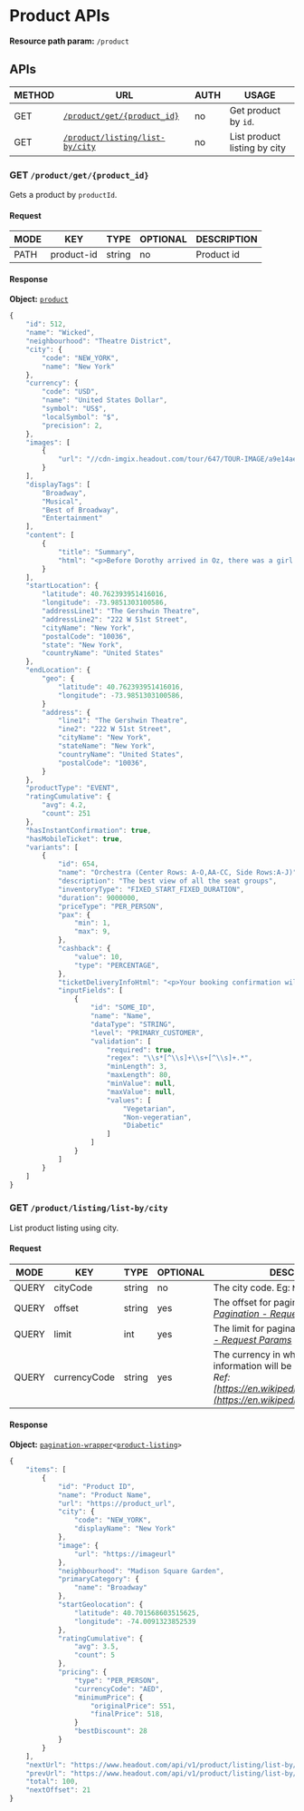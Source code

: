 # Product APIs

**Resource path param:** `/product`

## APIs

METHOD | URL | AUTH | USAGE
--- | --- | --- | ---
GET | [`/product/get/{product_id}`](#GET-/product/get/{product_id}) | no | Get product by `id`.
GET | [`/product/listing/list-by/city`](#GET-/product/listing/list-by/city) | no | List product listing by city

### <a name="GET-/product/get/{product_id}"></a>GET `/product/get/{product_id}`

Gets a product by `productId`.

#### Request

MODE | KEY | TYPE | OPTIONAL | DESCRIPTION
--- | --- | --- | --- | ---
PATH | product-id | string | no | Product id

#### Response

**Object:** [`product`](/object-models/product-models.md#product)

```javascript
{
	"id": 512,
	"name": "Wicked",
	"neighbourhood": "Theatre District",
	"city": {
		"code": "NEW_YORK",
		"name": "New York"
	},
	"currency": {
		"code": "USD",
		"name": "United States Dollar",
		"symbol": "US$",
		"localSymbol": "$",
		"precision": 2,
	},
	"images": [
		{
			"url": "//cdn-imgix.headout.com/tour/647/TOUR-IMAGE/a9e14ae1-78ab-4cbe-8166-2e55f3060c42-512-new-york-wicked-07.jpg"
		}
	],
	"displayTags": [
		"Broadway",
		"Musical",
		"Best of Broadway",
		"Entertainment"
	],
	"content": [
		{
			"title": "Summary",
			"html": "<p>Before Dorothy arrived in Oz, there was a girl with emerald-green skin — misunderstood, and extremely talented.</p>"
		}
	],
	"startLocation": {
		"latitude": 40.762393951416016,
		"longitude": -73.9851303100586,
		"addressLine1": "The Gershwin Theatre",
		"addressLine2": "222 W 51st Street",
		"cityName": "New York",
		"postalCode": "10036",
		"state": "New York",
		"countryName": "United States"
	},
	"endLocation": {
		"geo": {
			"latitude": 40.762393951416016,
			"longitude": -73.9851303100586,
		}
		"address": {
			"line1": "The Gershwin Theatre",
			"ine2": "222 W 51st Street",
			"cityName": "New York",
			"stateName": "New York",
			"countryName": "United States",
			"postalCode": "10036",
		}
	},
	"productType": "EVENT",
	"ratingCumulative": {
		"avg": 4.2,
		"count": 251
	},
	"hasInstantConfirmation": true,
	"hasMobileTicket": true,
	"variants": [
		{
			"id": 654,
			"name": "Orchestra (Center Rows: A-O,AA-CC, Side Rows:A-J)",
			"description": "The best view of all the seat groups",
			"inventoryType": "FIXED_START_FIXED_DURATION",
			"duration": 9000000,
			"priceType": "PER_PERSON",
			"pax": {
				"min": 1,
				"max": 9,
			},
			"cashback": {
				"value": 10,
				"type": "PERCENTAGE",
			},
			"ticketDeliveryInfoHtml": "<p>Your booking confirmation will be emailed to you shortly.</p>",
			"inputFields": [
				{
					"id": "SOME_ID",
					"name": "Name",
					"dataType": "STRING",
					"level": "PRIMARY_CUSTOMER",
					"validation": [
						"required": true,
						"regex": "\\s*[^\\s]+\\s+[^\\s]+.*",
						"minLength": 3,
						"maxLength": 80,
						"minValue": null,
						"maxValue": null,
						"values": [
							"Vegetarian",
							"Non-vegeratian",
							"Diabetic"
						]
					]
				}
			]
		}
	]
}
```

### <a name="GET-/product/listing/list-by/city"></a>GET `/product/listing/list-by/city`

List product listing using city.

#### Request

MODE | KEY | TYPE | OPTIONAL | DESCRIPTION
--- | --- | --- | --- | ---
QUERY | cityCode | string | no | The city code. Eg: `NEW_YORK`, `DUBAI`
QUERY | offset | string | yes | The offset for pagination. *Ref: [Pagination - Request Params](/conventions/basics.md#Pagination--Request-Params)*
QUERY | limit | int | yes | The limit for pagination. *Ref: [Pagination - Request Params](/conventions/basics.md#Pagination--Request-Params)*
QUERY | currencyCode | string | yes | The currency in which pricing information will be returned. Eg: `USD`, `AED`. *Ref: [https://en.wikipedia.org/wiki/ISO_4217](https://en.wikipedia.org/wiki/ISO_4217)*

#### Response

**Object:** [`pagination-wrapper`](/object-models/common-models.md#pagination-wrapper)`<`[`product-listing`](/object-models/product-models.md#product-listing)`>`

```javascript
{
	"items": [
		{
			"id": "Product ID",
			"name": "Product Name",
			"url": "https://product_url",
			"city": {
				"code": "NEW_YORK",
				"displayName": "New York"
			},
			"image": {
				"url": "https://imageurl"
			},
			"neighbourhood": "Madison Square Garden",
			"primaryCategory": {
				"name": "Broadway"
			},
			"startGeolocation": {
				"latitude": 40.701568603515625,
				"longitude": -74.0091323852539
			},
			"ratingCumulative": {
				"avg": 3.5,
				"count": 5
			},
			"pricing": {
			    "type": "PER_PERSON",
			    "currencyCode": "AED",
			    "minimumPrice": {
			        "originalPrice": 551,
			        "finalPrice": 518,
			    }
			    "bestDiscount": 28
			}
		}
	],
	"nextUrl": "https://www.headout.com/api/v1/product/listing/list-by/city?cityCode=NEW_YORK,offset=21,limit=20",
	"prevUrl": "https://www.headout.com/api/v1/product/listing/list-by/city?cityCode=NEW_YORK,offset=0,limit=20",
	"total": 100,
	"nextOffset": 21
}
```
